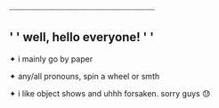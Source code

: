 
┈┈┈┈┈┈┈┈┈┈┈┈┈┈┈┈┈┈┈┈┈┈┈┈┈┈┈┈┈┈┈

## ' ' well, hello everyone! ' '

✦ i mainly go by paper

✦ any/all pronouns, spin a wheel or smth

✦ i like object shows and uhhh forsaken. sorry guys 😓
